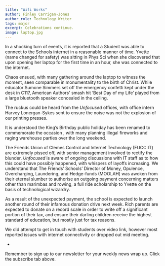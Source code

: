 ```yaml
---
title: "Wifi Works"
author: Finley Carrigan-Jones
author_role: Technology Writer 
tags: major
excerpt: Celebrations continue.
image: laptop.jpg
---
```


In a shocking turn of events, it is reported that a Student was able to connect to the Schools internet in a reasonable manner of time. Yvette (name changed for safety) was sitting in Phys Sci when she discovered that upon opening her laptop for the first time in an hour, she was connected to the internet. 


Chaos ensued, with many gathering around the laptop to witness the moment, seen comparable in monumentality to the birth of Christ. While educator Sumone Simmers set off the emergency confetti kept under the desk in C117, American Authors' smash hit ‘Best Day of my Life’ played from a large bluetooth speaker concealed in the ceiling. 


The ruckus could be heard from the *Unfocused* offices, with office intern Harvey Lonergan-Sykes sent to ensure the noise was not the explosion of our printing presses. 


It is understood the King’s Birthday public holiday has been renamed to commemorate the occasion , with many planning illegal fireworks and raging warehouse parties over the long weekend. 


The Friends Union of Clemes Control and Internet Technology  (FUCC IT) are extremely pissed off, with senior management involved to rectify the blunder. *Unfocused* is aware of ongoing discussions with IT staff as to how this could have possibly happened, with whispers of layoffs increasing. We understand that The Friends’ Schools’ Director of Money, Opulence, Overcharging, Laundering, and Hedge-funds (MOOLAH) was awoken from their eternal slumber to authorise an outgoing payment concerning matters other than marimbas and rowing, a full ride scholarship to Yvette on the basis of technological wizardry. 


As a result of the unexpected payment, the school is expected to launch another round of their infamous donation drive next week. Rich parents are expected to donate on a record scale in order to write off a significant portion of their tax, and ensure their darling children receive the highest standard of education, but mostly just for tax reasons. 


We did attempt to get in touch with students over video link, however most reported issues with internet connectivity or dropped out mid meeting. 


-


Remember to sign up to our newsletter for your weekly news wrap up. Click the subscribe tab above. 



